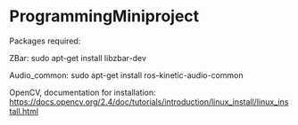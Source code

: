 # ProgrammingMiniproject
Packages required:

ZBar: sudo apt-get install libzbar-dev

Audio_common: sudo apt-get install ros-kinetic-audio-common

OpenCV, documentation for installation:
https://docs.opencv.org/2.4/doc/tutorials/introduction/linux_install/linux_install.html
